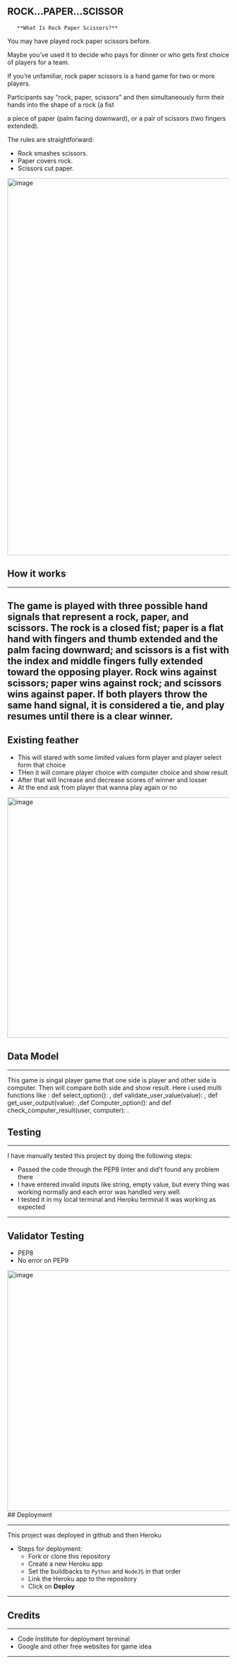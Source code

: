 ## ROCK...PAPER...SCISSOR

       **What Is Rock Paper Scissors?**
       
You may have played rock paper scissors before. 

Maybe you’ve used it to decide who pays for dinner or who gets first choice of players for a team.

If you’re unfamiliar, rock paper scissors is a hand game for two or more players.

Participants say “rock, paper, scissors” and then simultaneously form their hands into the shape of a rock (a fist

a piece of paper (palm facing downward), or a pair of scissors (two fingers extended).

The rules are straightforward:

   - Rock smashes scissors.
   - Paper covers rock.
   - Scissors cut paper.
   <img width="854" alt="image" src="https://user-images.githubusercontent.com/100950189/207933142-5f49a45e-bd9f-4b02-ad7d-32ddde2d3735.png">
   
   ## How it works
   ---
   The game is played with three possible hand signals that represent a rock, paper, and scissors.
   The rock is a closed fist; paper is a flat hand with fingers and thumb extended and the palm facing downward;
   and scissors is a fist with the index and middle fingers fully extended toward the opposing player.
   Rock wins against scissors; paper wins against rock; and scissors wins against paper.
   If both players throw the same hand signal, it is considered a tie, and play resumes until there is a clear winner. 
   ---
   
   ## Existing feather
   * This will stared with some limited values form player and player select form that choice
   * THen it will comare player choice with computer choice and show result
   * After that will Increase and decrease scores of winner and losser
   * At the end ask from player that wanna play again or no

<img width="545" alt="image" src="https://user-images.githubusercontent.com/100950189/206897696-c9eaab3c-a0a2-4827-a317-27360ec8d0eb.png">

## Data Model

---
This game is singal player game that one side is player and other side is computer.
Then will compare both side and show result.
Here i used multi functions like : def select_option(): , def validate_user_value(value): , def get_user_output(value): ,def Computer_option():
and def check_computer_result(user, computer): .

## Testing
---
I have manually tested this project by doing the following steps:
* Passed the code through the PEP8 linter and did't found any problem there
* I have entered invalid inputs like string, empty value, but every thing was working normally and each error was handled very well.
* I tested it in my local terminal and Heroku terminal it was working as expected
---

## Validator Testing
* PEP8
* No error on PEP9

<img width="545" alt="image" src="https://user-images.githubusercontent.com/100950189/207934003-da88be35-3a80-4896-b408-6d28c455f855.png">
## Deployment

---
This project was deployed in github and then Heroku

* Steps for deployment:
    * Fork or clone this repository
    * Create a new Heroku app
    * Set the buildbacks to ```Python``` and ```NodeJS``` in that order
    * Link the Heroku app to the repository
    * Click on **Deploy**
 ---


## Credits
---
* Code Institute for deployment terminal
* Google and other free websites for game idea
---
   
